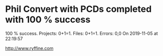# Phil Convert with PCDs completed with 100 % success

100 % success. Projects: 0+1=1.  Files: 0+1=1. Errors: 0,0  On 2019-11-05 at 22:19:57





http://www.ryffine.com
